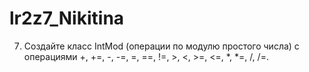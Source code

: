 # lr2z7_Nikitina
7.	Создайте класс IntMod (операции по модулю простого числа) с операциями +, +=, -, -=, =, ==, !=, >, <, >=, <=, *, *=, /, /=.
